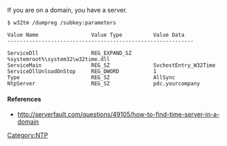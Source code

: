 If you are on a domain, you have a <NTP> server.

    $ w32tm /dumpreg /subkey:parameters

    Value Name                 Value Type          Value Data
    ------------------------------------------------------------

    ServiceDll                 REG_EXPAND_SZ       %systemroot%\system32\w32time.dll
    ServiceMain                REG_SZ              SvchostEntry_W32Time
    ServiceDllUnloadOnStop     REG_DWORD           1
    Type                       REG_SZ              AllSync
    NtpServer                  REG_SZ              pdc.yourcompany

#### References

-   <http://serverfault.com/questions/49105/how-to-find-time-server-in-a-domain>

<Category:NTP>
